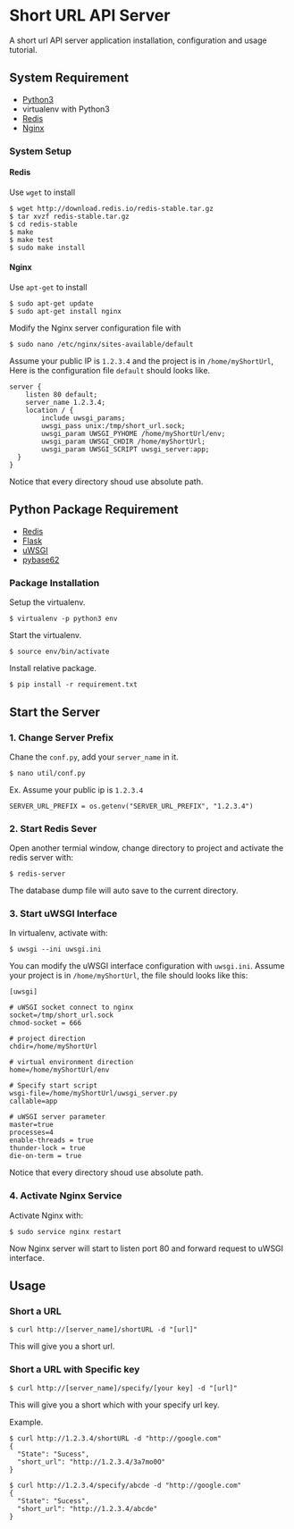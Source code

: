 # Short URL API Server
A short url API server application installation, configuration and usage tutorial.
## System Requirement
* [Python3](https://www.python.org/downloads/)
* virtualenv with Python3
* [Redis](https://redis.io/download)
* [Nginx](https://www.nginx.com/)

### System Setup
#### Redis
Use `wget` to install
```
$ wget http://download.redis.io/redis-stable.tar.gz
$ tar xvzf redis-stable.tar.gz
$ cd redis-stable
$ make
$ make test
$ sudo make install
```

#### Nginx
Use `apt-get` to install
```
$ sudo apt-get update
$ sudo apt-get install nginx
```
Modify the Nginx server configuration file with
```
$ sudo nano /etc/nginx/sites-available/default
```
Assume your public IP is `1.2.3.4` and the project is in `/home/myShortUrl`, Here is the configuration file `default` should looks like.
```
server { 
    listen 80 default;
    server_name 1.2.3.4;
    location / { 
        include uwsgi_params;
        uwsgi_pass unix:/tmp/short_url.sock;
        uwsgi_param UWSGI_PYHOME /home/myShortUrl/env; 
        uwsgi_param UWSGI_CHDIR /home/myShortUrl;
        uwsgi_param UWSGI_SCRIPT uwsgi_server:app;
  }
}
```
Notice that every directory shoud use absolute path.


## Python Package Requirement
* [Redis](https://github.com/andymccurdy/redis-py)
* [Flask](http://flask.pocoo.org/)
* [uWSGI](https://uwsgi-docs.readthedocs.io/en/latest/)
* [pybase62](https://github.com/suminb/base62)

### Package Installation
Setup the virtualenv.
```
$ virtualenv -p python3 env
```
Start the virtualenv.
```
$ source env/bin/activate
```
Install relative package.
```
$ pip install -r requirement.txt
```

## Start the Server
### 1. Change Server Prefix
Chane the `conf.py`, add your `server_name` in it.
```
$ nano util/conf.py
```

Ex. Assume your public ip is `1.2.3.4`
```
SERVER_URL_PREFIX = os.getenv("SERVER_URL_PREFIX", "1.2.3.4")
```

### 2. Start Redis Sever
Open another termial window, change directory to project and activate the redis server with:
```
$ redis-server
```
The database dump file will auto save to the current directory.

### 3. Start uWSGI Interface
In virtualenv, activate with:
```
$ uwsgi --ini uwsgi.ini
```
You can modify the uWSGI interface configuration with `uwsgi.ini`.
Assume your project is in `/home/myShortUrl`, the file should looks like this:
```
[uwsgi]

# uWSGI socket connect to nginx
socket=/tmp/short_url.sock
chmod-socket = 666

# project direction
chdir=/home/myShortUrl

# virtual environment direction
home=/home/myShortUrl/env

# Specify start script
wsgi-file=/home/myShortUrl/uwsgi_server.py
callable=app

# uWSGI server parameter
master=true
processes=4
enable-threads = true
thunder-lock = true
die-on-term = true
```
Notice that every directory shoud use absolute path.

### 4. Activate Nginx Service
Activate Nginx with:
```
$ sudo service nginx restart
```
Now Nginx server will start to listen port 80 and forward request to uWSGI interface.

## Usage
### Short a URL
```
$ curl http://[server_name]/shortURL -d "[url]"
```
This will give you a short url.

### Short a URL with Specific key
```
$ curl http://[server_name]/specify/[your key] -d "[url]"
```
This will give you a short which with your specify url key.

Example.
```
$ curl http://1.2.3.4/shortURL -d "http://google.com"
{
  "State": "Sucess", 
  "short_url": "http://1.2.3.4/3a7mo0O"
}

$ curl http://1.2.3.4/specify/abcde -d "http://google.com"
{
  "State": "Sucess", 
  "short_url": "http://1.2.3.4/abcde"
}
```


